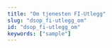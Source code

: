 ```yaml
---
title: "Om tjenesten FI-Utlegg"
slug: "dsop_fi-utlegg_om"
id: "dsop_fi-utlegg_om"
keywords: ["sample"]
---
```


<i /><i />